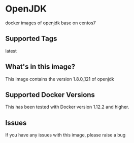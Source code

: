# OpenJDK
docker images of openjdk base on centos7

## Supported Tags
latest


## What's in this image?
This image contains the version 1.8.0_121 of openjdk


## Supported Docker Versions
This has been tested with Docker version 1.12.2 and higher.

## Issues
If you have any issues with this image, please raise a bug

